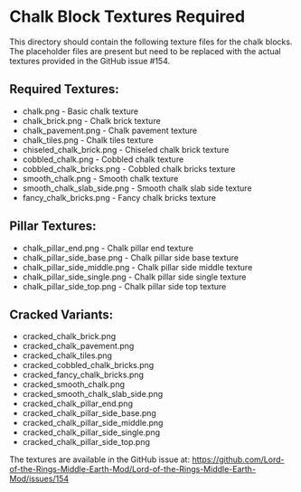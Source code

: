 # Chalk Block Textures Required

This directory should contain the following texture files for the chalk blocks. The placeholder files are present but need to be replaced with the actual textures provided in the GitHub issue #154.

## Required Textures:

- chalk.png - Basic chalk texture
- chalk_brick.png - Chalk brick texture
- chalk_pavement.png - Chalk pavement texture  
- chalk_tiles.png - Chalk tiles texture
- chiseled_chalk_brick.png - Chiseled chalk brick texture
- cobbled_chalk.png - Cobbled chalk texture
- cobbled_chalk_bricks.png - Cobbled chalk bricks texture
- smooth_chalk.png - Smooth chalk texture
- smooth_chalk_slab_side.png - Smooth chalk slab side texture
- fancy_chalk_bricks.png - Fancy chalk bricks texture

## Pillar Textures:
- chalk_pillar_end.png - Chalk pillar end texture
- chalk_pillar_side_base.png - Chalk pillar side base texture
- chalk_pillar_side_middle.png - Chalk pillar side middle texture
- chalk_pillar_side_single.png - Chalk pillar side single texture  
- chalk_pillar_side_top.png - Chalk pillar side top texture

## Cracked Variants:
- cracked_chalk_brick.png
- cracked_chalk_pavement.png
- cracked_chalk_tiles.png
- cracked_cobbled_chalk_bricks.png
- cracked_fancy_chalk_bricks.png
- cracked_smooth_chalk.png
- cracked_smooth_chalk_slab_side.png
- cracked_chalk_pillar_end.png
- cracked_chalk_pillar_side_base.png
- cracked_chalk_pillar_side_middle.png
- cracked_chalk_pillar_side_single.png
- cracked_chalk_pillar_side_top.png

The textures are available in the GitHub issue at:
https://github.com/Lord-of-the-Rings-Middle-Earth-Mod/Lord-of-the-Rings-Middle-Earth-Mod/issues/154
